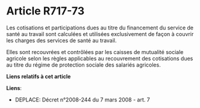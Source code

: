 # Article R717-73

Les cotisations et participations dues au titre du financement du service de santé au travail sont calculées et utilisées
exclusivement de façon à couvrir les charges des services de santé au travail.

Elles sont recouvrées et contrôlées par les caisses de mutualité sociale agricole selon les règles applicables au
recouvrement des cotisations dues au titre du régime de protection sociale des salariés agricoles.

**Liens relatifs à cet article**

**Liens**:

  - DEPLACE: Décret n°2008-244 du 7 mars 2008 - art. 7
